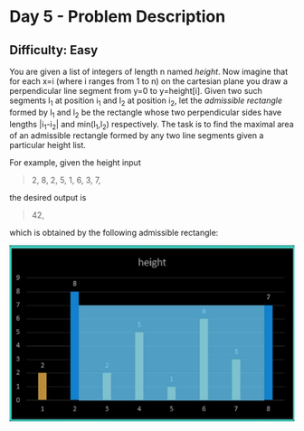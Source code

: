 # Day 5 - Problem Description

## Difficulty: Easy

You are given a list of integers of length n named _height_. Now imagine that for each x=i (where i ranges from 1 to n) on the cartesian plane you draw a perpendicular line segment from y=0 to y=height[i]. Given two such segments l<sub>1</sub> at position i<sub>1</sub> and l<sub>2</sub> at position i<sub>2</sub>, let the _admissible rectangle_ formed by l<sub>1</sub> and l<sub>2</sub> be the rectangle whose two perpendicular sides have lengths |i<sub>1</sub>-i<sub>2</sub>| and min(l<sub>1</sub>,l<sub>2</sub>) respectively. The task is to find the maximal area of an admissible rectangle formed by any two line segments given a particular height list.

For example, given the height input

> 2, 8, 2, 5, 1, 6, 3, 7,

the desired output is

> 42,

which is obtained by the following admissible rectangle:

![Example](./example.png)
